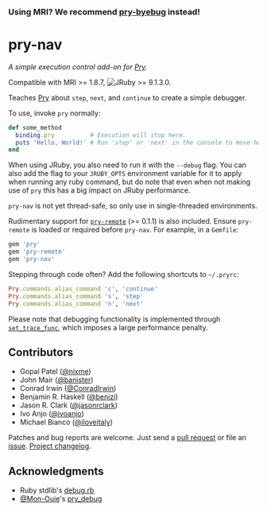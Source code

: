 ### Using MRI? We recommend [**pry-byebug**][pry-byebug] instead!

# pry-nav

_A simple execution control add-on for [Pry][pry]._

Compatible with MRI >= 1.8.7, ![JRuby](https://raw.githubusercontent.com/jruby/collateral/master/logos/PNGs/logo-with-type/full-color/jruby-logo-logo-with-type-small.png) >= 9.1.3.0.

Teaches [Pry][pry] about `step`, `next`, and `continue` to create a simple
debugger.

To use, invoke `pry` normally:

```ruby
def some_method
  binding.pry          # Execution will stop here.
  puts 'Hello, World!' # Run 'step' or 'next' in the console to move here.
end
```

When using JRuby, you also need to run it with the `--debug` flag. You can
also add the flag to your `JRUBY_OPTS` environment variable for it to apply
when running any ruby command, but do note that even when not making use of
`pry` this has a big impact on JRuby performance.

`pry-nav` is not yet thread-safe, so only use in single-threaded environments.

Rudimentary support for [`pry-remote`][pry-remote] (>= 0.1.1) is also included.
Ensure `pry-remote` is loaded or required before `pry-nav`. For example, in a
`Gemfile`:

```ruby
gem 'pry'
gem 'pry-remote'
gem 'pry-nav'
```

Stepping through code often? Add the following shortcuts to `~/.pryrc`:

```ruby
Pry.commands.alias_command 'c', 'continue'
Pry.commands.alias_command 's', 'step'
Pry.commands.alias_command 'n', 'next'
```

Please note that debugging functionality is implemented through
[`set_trace_func`][set_trace_func], which imposes a large performance
penalty.

## Contributors

* Gopal Patel ([@nixme](https://github.com/nixme))
* John Mair ([@banister](https://github.com/banister))
* Conrad Irwin ([@ConradIrwin](https://github.com/ConradIrwin))
* Benjamin R. Haskell ([@benizi](https://github.com/benizi))
* Jason R. Clark ([@jasonrclark](https://github.com/jasonrclark))
* Ivo Anjo ([@ivoanjo](https://github.com/ivoanjo))
* Michael Bianco ([@iloveitaly](https://github.com/iloveitaly))

Patches and bug reports are welcome. Just send a [pull request][pullrequests] or
file an [issue][issues]. [Project changelog][changelog].

## Acknowledgments

* Ruby stdlib's [debug.rb][debug.rb]
* [@Mon-Ouie][Mon-Ouie]'s [pry_debug][pry_debug]

[pry]:            http://pryrepl.org/
[pry-remote]:     https://github.com/Mon-Ouie/pry-remote
[set_trace_func]: http://www.ruby-doc.org/core-1.9.3/Kernel.html#method-i-set_trace_func
[pullrequests]:   https://github.com/nixme/pry-nav/pulls
[issues]:         https://github.com/nixme/pry-nav/issues
[changelog]:      https://github.com/nixme/pry-nav/blob/master/CHANGELOG.md
[debug.rb]:       https://github.com/ruby/ruby/blob/trunk/lib/debug.rb
[Mon-Ouie]:       https://github.com/Mon-Ouie
[pry_debug]:      https://github.com/Mon-Ouie/pry_debug
[pry-byebug]:     https://github.com/deivid-rodriguez/pry-byebug
